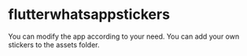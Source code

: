 # flutterwhatsappstickers
You can modify the app according to your need.
You can add your own stickers to the assets folder.
